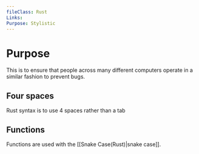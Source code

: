 ```yaml
---
fileClass: Rust
Links: 
Purpose: Stylistic
---
```

# Purpose

This is to ensure that people across many different computers operate in a similar fashion to prevent bugs. 

## Four spaces

Rust syntax is to use 4 spaces rather than a tab

## Functions

Functions are used with the [[Snake Case(Rust)|snake case]].


